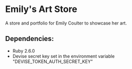 # Emily's Art Store
A store and portfolio for Emily Coulter to showcase her art.

## Dependencies:
 * Ruby 2.6.0
 * Devise secret key set in the environment variable
   "DEVISE_TOKEN_AUTH_SECRET_KEY"
